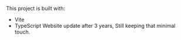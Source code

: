 This project is built with:
- Vite
- TypeScript
Website update after 3 years, Still keeping that minimal touch.

